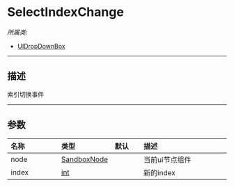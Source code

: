# SelectIndexChange

*所属类*:
* [UIDropDownBox](/Api/Classes/Scene/UIDropDownBox.md)
------------------------------------------------------------------------------------------
## 描述

索引切换事件

------------------------------------------------------------------------------------------
## 参数

|<div style="width:100px">名称</div>|<div style="width:100px">类型</div>|<div style="width:50px">默认</div>|<div style="width:350px">描述</div>|
|:---|:---|:---|:---|
|node|[SandboxNode](/Api/Classes/Base/SandboxNode.md)||当前ui节点组件|
|index|[int](/Api/DataType/Number.md)||新的index|
